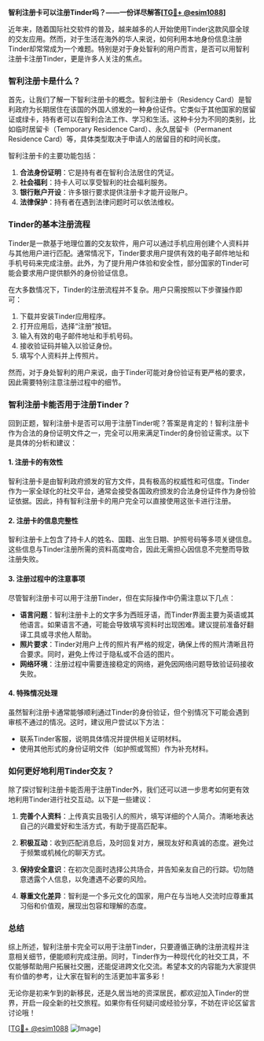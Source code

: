 **智利注册卡可以注册Tinder吗？——一份详尽解答[[TG💪+ @esim1088](https://t.me/s/esim1088)]**

近年来，随着国际社交软件的普及，越来越多的人开始使用Tinder这款风靡全球的交友应用。然而，对于生活在海外的华人来说，如何利用本地身份信息注册Tinder却常常成为一个难题。特别是对于身处智利的用户而言，是否可以用智利注册卡注册Tinder，更是许多人关注的焦点。

### 智利注册卡是什么？

首先，让我们了解一下智利注册卡的概念。智利注册卡（Residency Card）是智利政府为长期居住在该国的外国人颁发的一种身份证件。它类似于其他国家的居留证或绿卡，持有者可以在智利合法工作、学习和生活。这种卡分为不同的类别，比如临时居留卡（Temporary Residence Card）、永久居留卡（Permanent Residence Card）等，具体类型取决于申请人的居留目的和时间长度。

智利注册卡的主要功能包括：

1. **合法身份证明**：它是持有者在智利合法居住的凭证。
2. **社会福利**：持卡人可以享受智利的社会福利服务。
3. **银行账户开设**：许多银行要求提供注册卡才能开设账户。
4. **法律保护**：持有者在遇到法律问题时可以依法维权。

### Tinder的基本注册流程

Tinder是一款基于地理位置的交友软件，用户可以通过手机应用创建个人资料并与其他用户进行匹配。通常情况下，Tinder要求用户提供有效的电子邮件地址和手机号码来完成注册。此外，为了提升用户体验和安全性，部分国家的Tinder可能会要求用户提供额外的身份验证信息。

在大多数情况下，Tinder的注册流程并不复杂。用户只需按照以下步骤操作即可：

1. 下载并安装Tinder应用程序。
2. 打开应用后，选择“注册”按钮。
3. 输入有效的电子邮件地址和手机号码。
4. 接收验证码并输入以验证身份。
5. 填写个人资料并上传照片。

然而，对于身处智利的用户来说，由于Tinder可能对身份验证有更严格的要求，因此需要特别注意注册过程中的细节。

### 智利注册卡能否用于注册Tinder？

回到正题，智利注册卡是否可以用于注册Tinder呢？答案是肯定的！智利注册卡作为合法的身份证明文件之一，完全可以用来满足Tinder的身份验证需求。以下是具体的分析和建议：

#### 1. **注册卡的有效性**
智利注册卡是由智利政府颁发的官方文件，具有极高的权威性和可信度。Tinder作为一家全球化的社交平台，通常会接受各国政府颁发的合法身份证件作为身份验证依据。因此，持有智利注册卡的用户完全可以直接使用这张卡进行注册。

#### 2. **注册卡的信息完整性**
智利注册卡上包含了持卡人的姓名、国籍、出生日期、护照号码等多项关键信息。这些信息与Tinder注册所需的资料高度吻合，因此无需担心因信息不完整而导致注册失败。

#### 3. **注册过程中的注意事项**
尽管智利注册卡可以用于注册Tinder，但在实际操作中仍需注意以下几点：
   - **语言问题**：智利注册卡上的文字多为西班牙语，而Tinder界面主要为英语或其他语言。如果语言不通，可能会导致填写资料时出现困难。建议提前准备好翻译工具或寻求他人帮助。
   - **照片要求**：Tinder对用户上传的照片有严格的规定，确保上传的照片清晰且符合要求。同时，避免上传过于隐私或不合适的图片。
   - **网络环境**：注册过程中需要连接稳定的网络，避免因网络问题导致验证码接收失败。

#### 4. **特殊情况处理**
虽然智利注册卡通常能够顺利通过Tinder的身份验证，但个别情况下可能会遇到审核不通过的情况。这时，建议用户尝试以下方法：
   - 联系Tinder客服，说明具体情况并提供相关证明材料。
   - 使用其他形式的身份证明文件（如护照或驾照）作为补充材料。

### 如何更好地利用Tinder交友？

除了探讨智利注册卡能否用于注册Tinder外，我们还可以进一步思考如何更有效地利用Tinder进行社交互动。以下是一些建议：

1. **完善个人资料**：上传真实且吸引人的照片，填写详细的个人简介。清晰地表达自己的兴趣爱好和生活方式，有助于提高匹配率。
   
2. **积极互动**：收到匹配消息后，及时回复对方，展现友好和真诚的态度。避免过于频繁或机械化的聊天方式。

3. **保持安全意识**：在初次见面时选择公共场合，并告知亲友自己的行踪。切勿随意透露个人信息，以免遭遇不必要的风险。

4. **尊重文化差异**：智利是一个多元文化的国家，用户在与当地人交流时应尊重其习俗和价值观，展现出包容和理解的态度。

### 总结

综上所述，智利注册卡完全可以用于注册Tinder，只要遵循正确的注册流程并注意相关细节，便能顺利完成注册。同时，Tinder作为一种现代化的社交工具，不仅能够帮助用户拓展社交圈，还能促进跨文化交流。希望本文的内容能为大家提供有价值的参考，让大家在智利的生活更加丰富多彩！

无论你是初来乍到的新移民，还是久居当地的资深居民，都欢迎加入Tinder的世界，开启一段全新的社交旅程。如果你有任何疑问或经验分享，不妨在评论区留言讨论哦！

[[TG💪+ @esim1088](https://t.me/s/esim1088) ![Image](https://i.postimg.cc/4NQfJmqS/Snipaste-2025-05-13-00-14-12.png)]